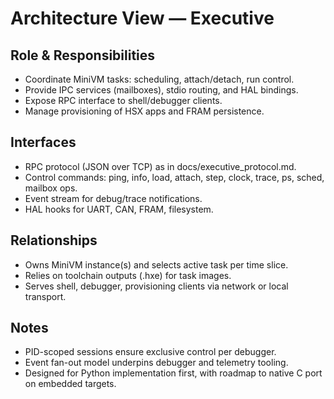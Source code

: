 # Architecture View — Executive

## Role & Responsibilities
- Coordinate MiniVM tasks: scheduling, attach/detach, run control.
- Provide IPC services (mailboxes), stdio routing, and HAL bindings.
- Expose RPC interface to shell/debugger clients.
- Manage provisioning of HSX apps and FRAM persistence.

## Interfaces
- RPC protocol (JSON over TCP) as in docs/executive_protocol.md.
- Control commands: ping, info, load, attach, step, clock, trace, ps, sched, mailbox ops.
- Event stream for debug/trace notifications.
- HAL hooks for UART, CAN, FRAM, filesystem.

## Relationships
- Owns MiniVM instance(s) and selects active task per time slice.
- Relies on toolchain outputs (.hxe) for task images.
- Serves shell, debugger, provisioning clients via network or local transport.

## Notes
- PID-scoped sessions ensure exclusive control per debugger.
- Event fan-out model underpins debugger and telemetry tooling.
- Designed for Python implementation first, with roadmap to native C port on embedded targets.
